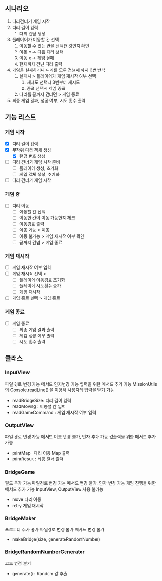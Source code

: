 ## 시나리오

1. 다리건너기 게임 시작
2. 다리 길이 입력
   1. 다리 랜덤 생성
3. 플레이어가 이동할 칸 선택
   1. 이동할 수 있는 칸을 선택한 것인지 확인
   2. 이동 o -> 다음 다리 선택
   3. 이동 x -> 게임 실패
   4. 현재까지 건넌 다리 출력
4. 게임을 실패하거나 다리를 모두 건널때 까지 3번 반복
   1. 실패시 > 플레이어가 게임 재시작 여부 선택
      1. 재시도 선택시 3번부터 재시도
      2. 종료 선택시 게임 종료
   2. 다리를 끝까지 건너면 > 게임 종료
5. 최종 게임 결과, 성공 여부, 시도 횟수 출력

## 기능 리스트

### 게임 시작

- [x] 다리 길이 입력
- [x] 무작위 다리 객체 생성
  - [x] 랜덤 번호 생성
- [ ] 다리 건너기 게임 시작 준비
  - [ ] 플레이어 생성, 초기화
  - [ ] 게임 객체 생성, 초기화
- [ ] 다리 건너기 게임 시작

### 게임 중

- [ ] 다리 이동
  - [ ] 이동할 칸 선택
  - [ ] 이동한 칸이 이동 가능한지 체크
  - [ ] 이동경로 출력
  - [ ] 이동 가능 > 이동
  - [ ] 이동 불가능 > 게임 재시작 여부 확인
  - [ ] 끝까지 건넘 > 게임 종료

### 게임 재시작

- [ ] 게임 재시작 여부 입력
- [ ] 게임 재시작 선택 >
  - [ ] 플레이어 이동경로 초기화
  - [ ] 플레이어 시도횟수 증가
  - [ ] 게임 재시작
- [ ] 게임 종료 선택 > 게임 종료

### 게임 종료

- [ ] 게임 종료
  - [ ] 최종 게임 결과 출력
  - [ ] 게임 성공 여부 출력
  - [ ] 시도 횟수 출력

## 클래스

### InputView

파일 경로 변경 가능
메서드 인자변경 가능
입력을 위한 메서드 추가 가능
MissionUtils의 Console.readLine() 을 이용해 사용자의 입력을 받기 가능

- readBridgeSize: 다리 길이 입력
- readMoving : 이동할 칸 입력
- readGameCommand : 게임 재시작 여부 입력

### OutputView

파일 경로 변경 가능
메서드 이름 변경 불가, 인자 추가 가능
값출력을 위한 메서드 추가 가능

- printMap : 다리 이동 Map 출력
- printResult : 최종 결과 출력

### BridgeGame

필드 추가 가능
파일경로 변경 가능
메서드 변경 불가, 인자 변경 가능
게임 진행을 위한 메서드 추가 가능
InputView, OutputView 사용 불가능

- move 다리 이동
- retry 게임 재시작

### BridgeMaker

프로퍼티 추가 불가
파일경로 변경 불가
메서드 변경 불가

- makeBridge(size, generateRandomNumber)

### BridgeRandomNumberGenerator

코드 변경 불가

- generate() : Random 값 추출
